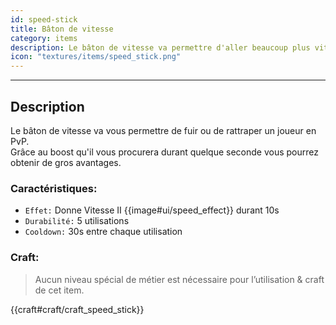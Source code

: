 ```yaml
---
id: speed-stick
title: Bâton de vitesse
category: items
description: Le bâton de vitesse va permettre d'aller beaucoup plus vite !
icon: "textures/items/speed_stick.png"
---
```

___
## Description

Le bâton de vitesse va vous permettre de fuir ou de rattraper un joueur en PvP.  
Grâce au boost qu'il vous procurera durant quelque seconde vous pourrez obtenir de gros avantages.

### Caractéristiques:

* ``Effet:`` Donne Vitesse II {{image#ui/speed_effect}} durant 10s
* ``Durabilité:`` 5 utilisations
* ``Cooldown:`` 30s entre chaque utilisation
    
### Craft: 

> Aucun niveau spécial de métier est nécessaire pour l’utilisation & craft de cet item.  

{{craft#craft/craft_speed_stick}}
